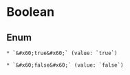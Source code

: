 
# Boolean

## Enum


    * `&#x60;true&#x60;` (value: `true`)

    * `&#x60;false&#x60;` (value: `false`)



